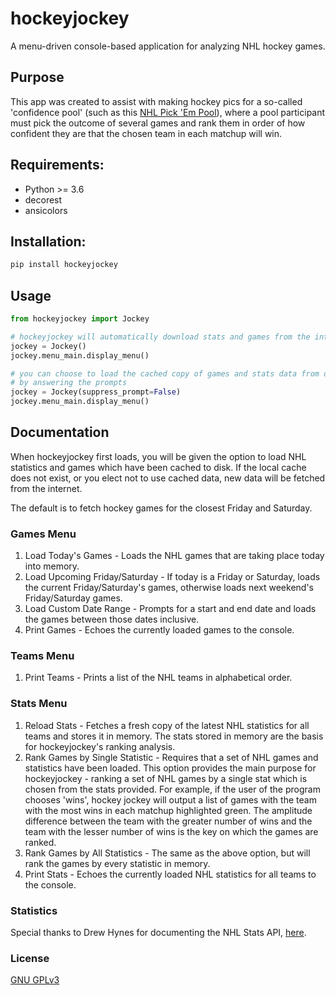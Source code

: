 # hockeyjockey
A menu-driven console-based application for analyzing NHL hockey games.

## Purpose
This app was created to assist with making hockey pics for a so-called 'confidence pool' (such as this [NHL Pick 'Em Pool](https://www.officepooljunkie.com/info-nhl-hockey-pools.php)), where a pool participant must pick the outcome of several games and rank them in order of how confident they are that the chosen team in each matchup will win.

## Requirements:
 - Python >= 3.6
 - decorest
 - ansicolors


## Installation:
```bash
pip install hockeyjockey
```

## Usage
```python
from hockeyjockey import Jockey

# hockeyjockey will automatically download stats and games from the internet
jockey = Jockey()
jockey.menu_main.display_menu()

# you can choose to load the cached copy of games and stats data from disk
# by answering the prompts
jockey = Jockey(suppress_prompt=False)
jockey.menu_main.display_menu()
```

## Documentation
When hockeyjockey first loads, you will be given the option to load NHL statistics and games which have been cached to disk. If the local cache does not exist, or you elect not to use cached data, new data will be fetched from the internet.  

The default is to fetch hockey games for the closest Friday and Saturday.

### Games Menu
1. Load Today's Games - Loads the NHL games that are taking place today into memory.
2. Load Upcoming Friday/Saturday - If today is a Friday or Saturday, loads the current Friday/Saturday's games, otherwise loads next weekend's Friday/Saturday games.
3. Load Custom Date Range - Prompts for a start and end date and loads the games between those dates inclusive.
4. Print Games - Echoes the currently loaded games to the console.

### Teams Menu
1. Print Teams - Prints a list of the NHL teams in alphabetical order.

### Stats Menu
1. Reload Stats - Fetches a fresh copy of the latest NHL statistics for all teams and stores it in memory. The stats stored in memory are the basis for hockeyjockey's ranking analysis.
2. Rank Games by Single Statistic - Requires that a set of NHL games and statistics have been loaded. This option provides the main purpose for hockeyjockey - ranking a set of NHL games by a single stat which is chosen from the stats provided. For example, if the user of the program chooses 'wins', hockey jockey will output a list of games with the team with the most wins in each matchup highlighted green. The amplitude difference between the team with the greater number of wins and the team with the lesser number of wins is the key on which the games are ranked.  
3. Rank Games by All Statistics - The same as the above option, but will rank the games by every statistic in memory.
4. Print Stats - Echoes the currently loaded NHL statistics for all teams to the console.

### Statistics
Special thanks to Drew Hynes for documenting the NHL Stats API, [here](https://gitlab.com/dword4/nhlapi/blob/master/stats-api.md).

### License
[GNU GPLv3](LICENSE.TXT) 

